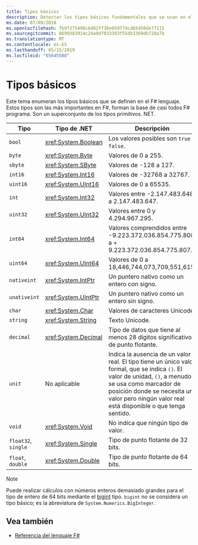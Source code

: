 ```yaml
---
title: Tipos básicos
description: Detectar los tipos básicos fundamentales que se usan en el F# lenguaje.
ms.date: 07/09/2018
ms.openlocfilehash: fb9f275490cb402ff36e959774cd65450de77115
ms.sourcegitcommit: 8699383914c24a0df033393f55db3369db728a7b
ms.translationtype: MT
ms.contentlocale: es-ES
ms.lasthandoff: 05/15/2019
ms.locfileid: "65645588"
---
```

# <a name="basic-types"></a>Tipos básicos

Este tema enumeran los tipos básicos que se definen en el F# lenguaje. Estos tipos son las más importantes en F#, forman la base de casi todos F# programa. Son un superconjunto de los tipos primitivos. NET.

|Tipo|Tipo de .NET|Descripción|
|----|---------|-----------|
|`bool`|<xref:System.Boolean>|Los valores posibles son `true` y `false`.|
|`byte`|<xref:System.Byte>|Valores de 0 a 255.|
|`sbyte`|<xref:System.SByte>|Valores de -128 a 127.|
|`int16`|<xref:System.Int16>|Valores de -32768 a 32767.|
|`uint16`|<xref:System.UInt16>|Valores de 0 a 65535.|
|`int`|<xref:System.Int32>|Valores entre -2.147.483.648 a 2.147.483.647.|
|`uint32`|<xref:System.UInt32>|Valores entre 0 y 4.294.967.295.|
|`int64`|<xref:System.Int64>|Valores comprendidos entre -9.223.372.036.854.775.808 a + 9.223.372.036.854.775.807.|
|`uint64`|<xref:System.UInt64>|Valores de 0 a 18,446,744,073,709,551,615.|
|`nativeint`|<xref:System.IntPtr>|Un puntero nativo como un entero con signo.|
|`unativeint`|<xref:System.UIntPtr>|Un puntero nativo como un entero sin signo.|
|`char`|<xref:System.Char>|Valores de caracteres Unicode.|
|`string`|<xref:System.String>|Texto Unicode.|
|`decimal`|<xref:System.Decimal>|Tipo de datos que tiene al menos 28 dígitos significativos de punto flotante.|
|`unit`|No aplicable|Indica la ausencia de un valor real. El tipo tiene un único valor formal, que se indica `()`. El valor de unidad, `()`, a menudo se usa como marcador de posición donde se necesita un valor pero ningún valor real está disponible o que tenga sentido.|
|`void`|<xref:System.Void>|No indica que ningún tipo de valor.|
|`float32`, `single`|<xref:System.Single>|Tipo de punto flotante de 32 bits.|
|`float`, `double`|<xref:System.Double>|Tipo de punto flotante de 64 bits.|

> [!NOTE]
> Puede realizar cálculos con números enteros demasiado grandes para el tipo de entero de 64 bits mediante el [bigint](https://msdn.microsoft.com/library/dc8be18d-4042-46c4-b136-2f21a84f6efa) tipo. `bigint` no se considera un tipo básico; es la abreviatura de `System.Numerics.BigInteger`.

## <a name="see-also"></a>Vea también

- [Referencia del lenguaje F#](index.md)
